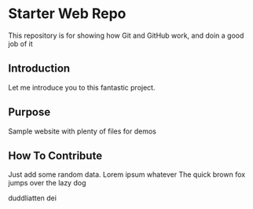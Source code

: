 # Starter Web Repo

This repository is for showing how Git and GitHub work, and doin a good job of it

## Introduction

Let me introduce you to this fantastic project.

## Purpose

Sample website with plenty of files for demos

## How To Contribute

Just add some random data. Lorem ipsum whatever
The quick brown fox jumps over the lazy dog

duddliatten dei